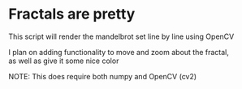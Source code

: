 # Fractals are pretty
This script will render the mandelbrot set line by line using OpenCV

I plan on adding functionality to move and zoom about the fractal,  
as well as give it some nice color

NOTE: This does require both numpy and OpenCV (cv2)
